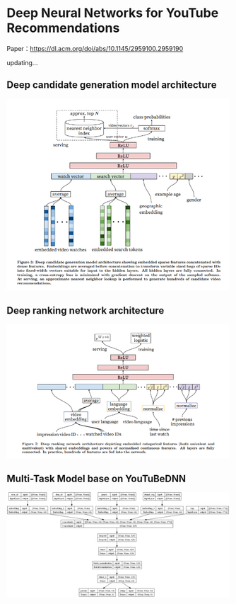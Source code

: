 # Deep Neural Networks for YouTube Recommendations

Paper：https://dl.acm.org/doi/abs/10.1145/2959100.2959190

updating...

## Deep candidate generation model architecture

![alt text](./res/recall.png)

## Deep ranking network architecture

![alt text](./res/ranking.png)


## Multi-Task Model base on YouTuBeDNN

![alt text](./res/multi_input_output_ranking.png)

